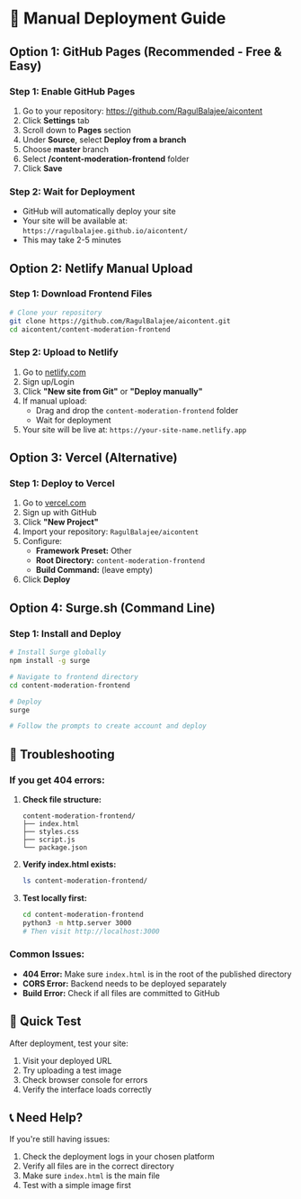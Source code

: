 # 🚀 Manual Deployment Guide

## Option 1: GitHub Pages (Recommended - Free & Easy)

### Step 1: Enable GitHub Pages
1. Go to your repository: https://github.com/RagulBalajee/aicontent
2. Click **Settings** tab
3. Scroll down to **Pages** section
4. Under **Source**, select **Deploy from a branch**
5. Choose **master** branch
6. Select **/content-moderation-frontend** folder
7. Click **Save**

### Step 2: Wait for Deployment
- GitHub will automatically deploy your site
- Your site will be available at: `https://ragulbalajee.github.io/aicontent/`
- This may take 2-5 minutes

## Option 2: Netlify Manual Upload

### Step 1: Download Frontend Files
```bash
# Clone your repository
git clone https://github.com/RagulBalajee/aicontent.git
cd aicontent/content-moderation-frontend
```

### Step 2: Upload to Netlify
1. Go to [netlify.com](https://netlify.com)
2. Sign up/Login
3. Click **"New site from Git"** or **"Deploy manually"**
4. If manual upload:
   - Drag and drop the `content-moderation-frontend` folder
   - Wait for deployment
5. Your site will be live at: `https://your-site-name.netlify.app`

## Option 3: Vercel (Alternative)

### Step 1: Deploy to Vercel
1. Go to [vercel.com](https://vercel.com)
2. Sign up with GitHub
3. Click **"New Project"**
4. Import your repository: `RagulBalajee/aicontent`
5. Configure:
   - **Framework Preset:** Other
   - **Root Directory:** `content-moderation-frontend`
   - **Build Command:** (leave empty)
6. Click **Deploy**

## Option 4: Surge.sh (Command Line)

### Step 1: Install and Deploy
```bash
# Install Surge globally
npm install -g surge

# Navigate to frontend directory
cd content-moderation-frontend

# Deploy
surge

# Follow the prompts to create account and deploy
```

## 🔧 Troubleshooting

### If you get 404 errors:

1. **Check file structure:**
   ```
   content-moderation-frontend/
   ├── index.html
   ├── styles.css
   ├── script.js
   └── package.json
   ```

2. **Verify index.html exists:**
   ```bash
   ls content-moderation-frontend/
   ```

3. **Test locally first:**
   ```bash
   cd content-moderation-frontend
   python3 -m http.server 3000
   # Then visit http://localhost:3000
   ```

### Common Issues:

- **404 Error:** Make sure `index.html` is in the root of the published directory
- **CORS Error:** Backend needs to be deployed separately
- **Build Error:** Check if all files are committed to GitHub

## 🎯 Quick Test

After deployment, test your site:
1. Visit your deployed URL
2. Try uploading a test image
3. Check browser console for errors
4. Verify the interface loads correctly

## 📞 Need Help?

If you're still having issues:
1. Check the deployment logs in your chosen platform
2. Verify all files are in the correct directory
3. Make sure `index.html` is the main file
4. Test with a simple image first 
